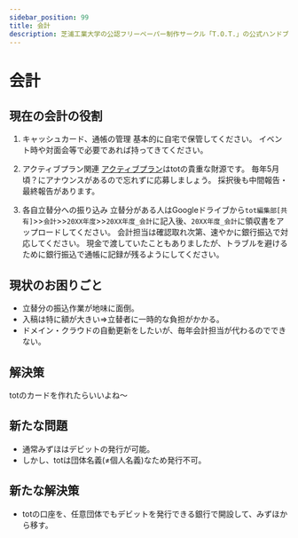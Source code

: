 ```yaml
---
sidebar_position: 99
title: 会計
description: 芝浦工業大学の公認フリーペーパー制作サークル「T.O.T.」の公式ハンドブックです。私たちの理念、活動内容、そして一冊を創り上げる文化について紹介します。
---
```


# 会計

## 現在の会計の役割
1. キャッシュカード、通帳の管理
   基本的に自宅で保管してください。
   イベント時や対面会等で必要であれば持ってきてください。

1. アクティブプラン関連
   [アクティブプラン](https://shibaura-koenkai.jp/support/activeplan/)はtotの貴重な財源です。
   毎年5月頃？にアナウンスがあるので忘れずに応募しましょう。
   採択後も中間報告・最終報告があります。

1. 各自立替分への振り込み
   立替分がある人はGoogleドライブから`tot編集部[共有]`>>`会計`>>`20XX年度`>>`20XX年度_会計`に記入後、`20XX年度_会計`に領収書をアップロードしてください。
   会計担当は確認取れ次第、速やかに銀行振込で対応してください。
   現金で渡していたこともありましたが、トラブルを避けるために銀行振込で通帳に記録が残るようにしてください。


## 現状のお困りごと

- 立替分の振込作業が地味に面倒。
- 入稿は特に額が大きい⇒立替者に一時的な負担がかかる。
- ドメイン・クラウドの自動更新をしたいが、毎年会計担当が代わるのでできない。

## 解決策
totのカードを作れたらいいよね～

## 新たな問題
- 通常みずほはデビットの発行が可能。
- しかし、totは団体名義(≠個人名義)なため発行不可。

## 新たな解決策
- totの口座を、任意団体でもデビットを発行できる銀行で開設して、みずほから移す。